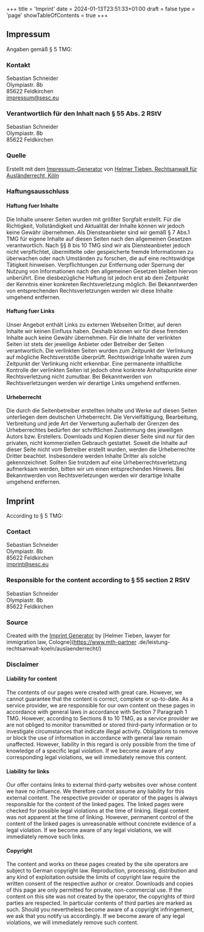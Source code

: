 +++
title = 'Imprint'
date = 2024-01-13T23:51:33+01:00
draft = false
type = 'page'
showTableOfContents = true
+++

## Impressum
Angaben gemäß § 5 TMG:

### Kontakt

Sebastian Schneider\
Olympiastr. 8b\
85622 Feldkirchen\
impressum@sesc.eu

### Verantwortlich für den Inhalt nach § 55 Abs. 2 RStV

Sebastian Schneider\
Olympiastr. 8b\
85622 Feldkirchen

### Quelle

Erstellt mit dem [Impressum-Generator](https://www.mth-partner.de/impressumgenerator/impressum-generator.php) von [Helmer Tieben, Rechtsanwalt für Ausländerrecht, Köln](https://www.mth-partner.de/leistungen-rechtsanwalt-koeln/auslaenderrecht/)

### Haftungsausschluss

#### Haftung fuer Inhalte

Die Inhalte unserer Seiten wurden mit größter Sorgfalt erstellt. Für die Richtigkeit, Vollständigkeit und Aktualität der Inhalte können wir jedoch keine Gewähr übernehmen. Als Diensteanbieter sind wir gemäß § 7 Abs.1 TMG für eigene Inhalte auf diesen Seiten nach den allgemeinen Gesetzen verantwortlich. Nach §§ 8 bis 10 TMG sind wir als Diensteanbieter jedoch nicht verpflichtet, übermittelte oder gespeicherte fremde Informationen zu überwachen oder nach Umständen zu forschen, die auf eine rechtswidrige Tätigkeit hinweisen. Verpflichtungen zur Entfernung oder Sperrung der Nutzung von Informationen nach den allgemeinen Gesetzen bleiben hiervon unberührt. Eine diesbezügliche Haftung ist jedoch erst ab dem Zeitpunkt der Kenntnis einer konkreten Rechtsverletzung möglich. Bei Bekanntwerden von entsprechenden Rechtsverletzungen werden wir diese Inhalte umgehend entfernen.

#### Haftung fuer Links

Unser Angebot enthält Links zu externen Webseiten Dritter, auf deren Inhalte wir keinen Einfluss haben. Deshalb können wir für diese fremden Inhalte auch keine Gewähr übernehmen. Für die Inhalte der verlinkten Seiten ist stets der jeweilige Anbieter oder Betreiber der Seiten verantwortlich. Die verlinkten Seiten wurden zum Zeitpunkt der Verlinkung auf mögliche Rechtsverstöße überprüft. Rechtswidrige Inhalte waren zum Zeitpunkt der Verlinkung nicht erkennbar. Eine permanente inhaltliche Kontrolle der verlinkten Seiten ist jedoch ohne konkrete Anhaltspunkte einer Rechtsverletzung nicht zumutbar. Bei Bekanntwerden von Rechtsverletzungen werden wir derartige Links umgehend entfernen.

#### Urheberrecht

Die durch die Seitenbetreiber erstellten Inhalte und Werke auf diesen Seiten unterliegen dem deutschen Urheberrecht. Die Vervielfältigung, Bearbeitung, Verbreitung und jede Art der Verwertung außerhalb der Grenzen des Urheberrechtes bedürfen der schriftlichen Zustimmung des jeweiligen Autors bzw. Erstellers. Downloads und Kopien dieser Seite sind nur für den privaten, nicht kommerziellen Gebrauch gestattet. Soweit die Inhalte auf dieser Seite nicht vom Betreiber erstellt wurden, werden die Urheberrechte Dritter beachtet. Insbesondere werden Inhalte Dritter als solche gekennzeichnet. Sollten Sie trotzdem auf eine Urheberrechtsverletzung aufmerksam werden, bitten wir um einen entsprechenden Hinweis. Bei Bekanntwerden von Rechtsverletzungen werden wir derartige Inhalte umgehend entfernen.


## Imprint
According to § 5 TMG:

### Contact

Sebastian Schneider\
Olympiastr. 8b\
85622 Feldkirchen\
imprint@sesc.eu

### Responsible for the content according to § 55 section 2 RStV

Sebastian Schneider\
Olympiastr. 8b\
85622 Feldkirchen

### Source

Created with the [Imprint Generator](https://www.mth-partner.de/impressumgenerator/impressum-generator.php) by [Helmer Tieben, lawyer for immigration law, Cologne](https://www.mth-partner .de/leistung-rechtsanwalt-koeln/auslaenderrecht/)

### Disclaimer

#### Liability for content

The contents of our pages were created with great care. However, we cannot guarantee that the content is correct, complete or up-to-date. As a service provider, we are responsible for our own content on these pages in accordance with general laws in accordance with Section 7 Paragraph 1 TMG. However, according to Sections 8 to 10 TMG, as a service provider we are not obliged to monitor transmitted or stored third-party information or to investigate circumstances that indicate illegal activity. Obligations to remove or block the use of information in accordance with general law remain unaffected. However, liability in this regard is only possible from the time of knowledge of a specific legal violation. If we become aware of any corresponding legal violations, we will immediately remove this content.

#### Liability for links

Our offer contains links to external third-party websites over whose content we have no influence. We therefore cannot assume any liability for this external content. The respective provider or operator of the pages is always responsible for the content of the linked pages. The linked pages were checked for possible legal violations at the time of linking. Illegal content was not apparent at the time of linking. However, permanent control of the content of the linked pages is unreasonable without concrete evidence of a legal violation. If we become aware of any legal violations, we will immediately remove such links.

#### Copyright

The content and works on these pages created by the site operators are subject to German copyright law. Reproduction, processing, distribution and any kind of exploitation outside the limits of copyright law require the written consent of the respective author or creator. Downloads and copies of this page are only permitted for private, non-commercial use. If the content on this site was not created by the operator, the copyrights of third parties are respected. In particular contents of third parties are marked as such. Should you nevertheless become aware of a copyright infringement, we ask that you notify us accordingly. If we become aware of any legal violations, we will immediately remove such content.